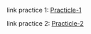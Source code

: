 
link practice 1: [Practicle-1](https://anhtunguyen05.github.io/HTML-CSS-Training/Praticle-1/index.html)

link practice 2: [Practicle-2](https://anhtunguyen05.github.io/HTML-CSS-Training/Practicle-2/index.html)
